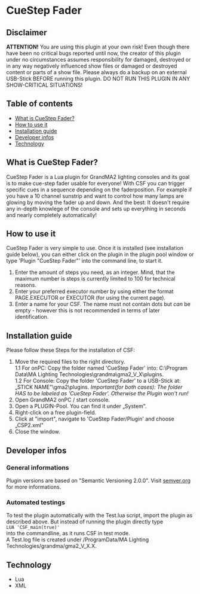 # CueStep Fader

## Disclaimer
__ATTENTION!__
You are using this plugin at your own risk!
Even though there have been no critical bugs reported until now, the creator of this plugin under no circumstances assumes responsibility for damaged, destroyed or in any way negatively influenced show files or damaged or destroyed content or parts of a show file.
Please always do a backup on an external USB-Stick BEFORE running this plugin.
DO NOT RUN THIS PLUGIN IN ANY SHOW-CRITICAL SITUATIONS!


## Table of contents
* [What is CueStep Fader?](#what-is-cuestep-fader?)
* [How to use it](#how-to-use-it)
* [Installation guide](#installation-guide)
* [Developer infos](#developer-infos)
* [Technology](#technology)


## What is CueStep Fader?
CueStep Fader is a Lua plugin for GrandMA2 lighting consoles and its goal is to make cue-step fader usable for everyone!
With CSF you can trigger specific cues in a sequence depending on the faderposition. For example if you have a 10 channel sunstrip and want to control how many lamps are glowing by moving the fader up and down. And the best: It doesn't require any in-depth knowlege of the console and sets up everything in seconds and nearly completely automatically!


## How to use it
CueStep Fader is very simple to use. Once it is installed (see installation guide below), you can either click on the plugin in the plugin pool window or type 'Plugin "CueStep Fader"' into the command line, to start it.
1. Enter the amount of steps you need, as an integer. Mind, that the maximum number is steps is currently limited to 100 for technical reasons.
2. Enter your preferred executor number by using either the format PAGE.EXECUTOR or EXECUTOR (for using the current page).
3. Enter a name for your CSF. The name must not contain dots but _can_ be empty - however this is not recommended in terms of later identification.


## Installation guide
Please follow these Steps for the installation of CSF:
1. Move the required files to the right directory.<br> 
   1.1 For onPC: Copy the folder named 'CueStep Fader' into: C:\Program Data\MA Lighting Technologies\grandma\gma2_V_X\plugins.<br>
   1.2 For Console: Copy the folder 'CueStep Fader' to a USB-Stick at: „STICK NAME"\gma2\plugins.
   _Important(for both cases): The folder HAS to be labeled as 'CueStep Fader'. Otherwise the Plugin won't run!_
2. Open GrandMA2 onPC / start console.
3. Open a PLUGIN-Pool. You can find it under „System".
4. Right-click on a free plugin-field.
5. Click at "import", navigate to 'CueStep Fader/Plugin' and choose „CSP2.xml"
6. Close the window.

## Developer infos
### General informations
Plugin versions are based on "Semantic Versioning 2.0.0". Visit [semver.org](https://semver.org) for more informations.

### Automated testings
To test the plugin automatically with the Test.lua script, import the plugin as described above. But instead of running the plugin directly type<br>
    ```LUA 'CSF_main(true)'```<br>
into the commandline, as it runs CSF in test mode.<br>
A Test.log file is created under /ProgramData/MA Lighting Technologies/grandma/gma2_V_X.X.<br>

## Technology
* Lua 
* XML

